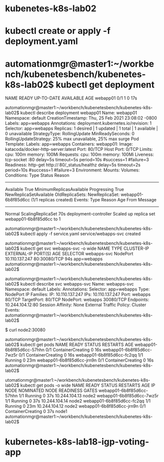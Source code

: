 # kubenetes-k8s-lab02
# kubectl create or apply -f deployment.yaml
# automationmgr@master1:~/workbench/kubenetesbench/kubenetes-k8s-lab02$ kubectl get deployment
NAME       READY   UP-TO-DATE   AVAILABLE   AGE
webapp01   0/1     1            0           17s


automationmgr@master1:~/workbench/kubenetesbench/kubenetes-k8s-lab02$ kubectl describe deployment webapp01
Name:                   webapp01
Namespace:              default
CreationTimestamp:      Thu, 25 Feb 2021 23:08:02 -0800
Labels:                 app=webapps
Annotations:            deployment.kubernetes.io/revision: 1
Selector:               app=webapps
Replicas:               1 desired | 1 updated | 1 total | 1 available | 0 unavailable
StrategyType:           RollingUpdate
MinReadySeconds:        0
RollingUpdateStrategy:  25% max unavailable, 25% max surge
Pod Template:
  Labels:  app=webapps
  Containers:
   webapp01:
    Image:      katacoda/docker-http-server:latest
    Port:       80/TCP
    Host Port:  0/TCP
    Limits:
      cpu:     100m
      memory:  100Mi
    Requests:
      cpu:        100m
      memory:     100Mi
    Liveness:     tcp-socket :80 delay=5s timeout=5s period=10s #success=1 #failure=3
    Readiness:    http-get http://:80/_status/healthz delay=5s timeout=2s period=10s #success=1 #failure=3
    Environment:  <none>
    Mounts:       <none>
  Volumes:        <none>
Conditions:
  Type           Status  Reason
  ----           ------  ------
  Available      True    MinimumReplicasAvailable
  Progressing    True    NewReplicaSetAvailable
OldReplicaSets:  <none>
NewReplicaSet:   webapp01-6b8f85d6cc (1/1 replicas created)
Events:
  Type    Reason             Age   From                   Message
  ----    ------             ----  ----                   -------
  Normal  ScalingReplicaSet  70s   deployment-controller  Scaled up replica set webapp01-6b8f85d6cc to 1


automationmgr@master1:~/workbench/kubenetesbench/kubenetes-k8s-lab02$ kubectl apply -f service.yaml 
service/webapps-svc created

automationmgr@master1:~/workbench/kubenetesbench/kubenetes-k8s-lab02$ kubectl get svc webapps-svc -o wide
NAME          TYPE       CLUSTER-IP       EXTERNAL-IP   PORT(S)        AGE   SELECTOR
webapps-svc   NodePort   10.110.137.247   <none>        80:30080/TCP   94s   app=webapps
automationmgr@master1:~/workbench/kubenetesbench/kubenetes-k8s-lab02$ 


automationmgr@master1:~/workbench/kubenetesbench/kubenetes-k8s-lab02$ kubectl describe svc webapps-svc
Name:                     webapps-svc
Namespace:                default
Labels:                   <none>
Annotations:              <none>
Selector:                 app=webapps
Type:                     NodePort
IP Families:              <none>
IP:                       10.110.137.247
IPs:                      10.110.137.247
Port:                     webapps  80/TCP
TargetPort:               80/TCP
NodePort:                 webapps  30080/TCP
Endpoints:                10.244.104.12:80
Session Affinity:         None
External Traffic Policy:  Cluster
Events:                   <none>
automationmgr@master1:~/workbench/kubenetesbench/kubenetes-k8s-lab02$ 

$ curl node2:30080


automationmgr@master1:~/workbench/kubenetesbench/kubenetes-k8s-lab02$ kubectl get pods
NAME                        READY   STATUS              RESTARTS   AGE
webapp01-6b8f85d6cc-57hhn   0/1     ContainerCreating   0          16s
webapp01-6b8f85d6cc-7wz5r   0/1     ContainerCreating   0          16s
webapp01-6b8f85d6cc-fc2qq   1/1     Running             0          23m
webapp01-6b8f85d6cc-jrn9n   0/1     ContainerCreating   0          16s
automationmgr@master1:~/workbench/kubenetesbench/kubenetes-k8s-lab02$ 


utomationmgr@master1:~/workbench/kubenetesbench/kubenetes-k8s-lab02$ kubectl get pods -o wide
NAME                        READY   STATUS              RESTARTS   AGE   IP              NODE    NOMINATED NODE   READINESS GATES
webapp01-6b8f85d6cc-57hhn   1/1     Running             0          37s   10.244.104.13   node2   <none>           <none>
webapp01-6b8f85d6cc-7wz5r   1/1     Running             0          37s   10.244.104.14   node2   <none>           <none>
webapp01-6b8f85d6cc-fc2qq   1/1     Running             0          23m   10.244.104.12   node2   <none>           <none>
webapp01-6b8f85d6cc-jrn9n   0/1     ContainerCreating   0          37s   <none>          node1   <none>           <none>
automationmgr@master1:~/workbench/kubenetesbench/kubenetes-k8s-lab02$ 
# kubernetes-k8s-lab18-igp-voting-app
